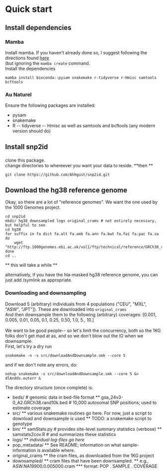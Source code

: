 

# Quick start

## Install dependencies

### Mamba
Install mamba. If you haven't already done so, I suggest following the directions found [here](https://www.usna.edu/Users/cs/fknoll/SD211/mamba.html)
<br>
(but ignoring the ```mamba create``` command. <br>
Install the dependencies
```
mamba install bioconda::pysam snakemake r-tidyverse r-Hmisc samtools bcftools
```

### Au Naturel
Ensure the following packages are installed:
- pysam
- snakemake
- R
-- tidyverse
-- Hmisc
as well as samtools and bcftools (any modern version should do)

## Install snp2id

###
clone this package. <br>
change directories to whereever you want your data to reside. **then **
```
git clone https://github.com/Ahhgust/snp2id.git
```

## Download the hg38 reference genome
Okay, so there are a lot of "reference genomes". We want the one used by the 1000 Genomes project.
```
cd snp2id
mkdir hg38 downsampled logs original_crams # not entirely necessary, but helpful to see
cd hg38
for suffix in fa dict fa.alt fa.amb fa.ann fa.bwt fa.fai fa.pac fa.sa
do
	wget "http://ftp.1000genomes.ebi.ac.uk/vol1/ftp/technical/reference/GRCh38_reference_genome/GRCh38_full_analysis_set_plus_decoy_hla.$suffix"
done
cd ..
```
** this will take a while **

alternatively, if you have the hla-masked hg38 reference genome, you can just add /symlink as appropriate.

### Downloading and downsampling

Download 5 (arbitrary) individuals from 4 populations ("CEU", "MXL", "ASW", "JPT"]). These are downloaded into ```original_crams``` <br>
And then downsample them to the following (arbitrary) coverages: [0.001, 0.005, 0.01, 0.05, 0.1, 0.25, 0.50, 1.0, 5., 10.]
<br><br>
We want to be good people-- so let's limit the concurrency, both so the 1KG folks don't get mad at as, and so we don't blow out the IO when we downsample.
<br>
First, let's try a dry run
```
snakemake -n -s src/downloadAndDownsample.smk --core 5
```
and if we don't note any errors, do:
```
nohup snakemake -s src/downloadAndDownsample.smk --core 5 &>  dlAndds.outerr &
```

The directory structure (once complete) is:
* beds/ # genomic data in bed-file format
** gsa_24v3-0_A2.GRCh38.rand10k.bed # 10,000 autosomal SNP positions; used to estimate coverage
* src/
** various snakemake routines go here. For now, just a script to download and downsample is used
** TODO: a snakemake script to genotype
* bin/
** samStats.py # provides site-level summary statistics (verbose)
** samstats2cov.R  # and summarizes these statistics
* logs/
** *individual log-files go here*
* pop_metadata/
** See README; information on what sample-information is available where.
* original_crams
** the cram files, as downloaded from the 1KG project
* downsampled/
** cram files that have been downsampled.
** e.g., ASW.NA19900.0.005000.cram
*** format:  POP . SAMPLE . COVERAGE 



